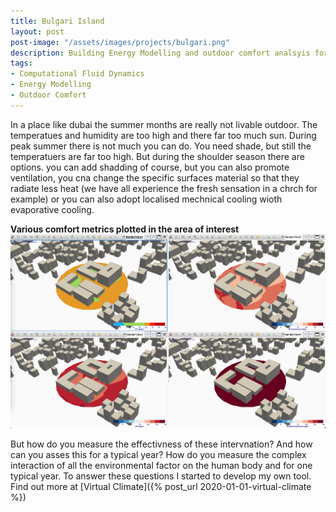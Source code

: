 ```yaml
---
title: Bulgari Island
layout: post
post-image: "/assets/images/projects/bulgari.png"
description: Building Energy Modelling and outdoor comfort analsyis for a luxury resort in Dubai.
tags:
- Computational Fluid Dynamics
- Energy Modelling
- Outdoor Comfort
---
```


In a place like dubai the summer months are really not livable outdoor. The temperatues and humidity are too high and there far too much sun. During peak summer there is not much you can do. You need shade, but still the temperatuers are far too high. But during the shoulder season there are options. you can add shadding of course, but you can also promote ventilation, you cna change the specific surfaces material so that they radiate less heat (we have all experience the fresh sensation in a chrch for example) or you can also adopt localised mechnical cooling wioth evaporative cooling. 

**Various comfort metrics plotted in the area of interest**<br>
![Bulgari Resort Dubai](/assets/images/projects/bulgary-comfort.png)

But how do you measure the effectivness of these intervnation? And how can you asses this for a typical year? How do you measure the complex interaction of all the environmental factor on the human body and for one typical year. To answer these questions I started to develop my own tool. Find out more at [Virtual Climate]({% post_url 2020-01-01-virtual-climate %})
